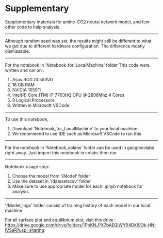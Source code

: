 # Supplementary
Supplementary materials for amine-CO2 neural network model, and few other code to help analysis.

-----------------------------------------------------------------------------------
Although random seed was set, the results might still be different to what we got due to different hardware configuration. The difference mostly dismissable.

-----------------------------------------------------------------------------------
For the notebook in 'Notebook_for_LocalMachine' folder
This code were written and run on :
1. Asus ROG GL553VD
2. 16 GB RAM
3. NVIDIA 1050Ti
4. Intel(R) Core (TM) i7-7700HQ CPU @ 2808Mhz 4 Cores
5. 8 Logical Processors
6. Written in Microsoft VSCode

-----------------------------------------------------------------------------------
To use this notebook, 
1. Download 'Notebook_for_LocalMachine' to your local machine
2. We recommend to use IDE such as Microsoft VSCode to run this

-----------------------------------------------------------------------------------
For the notebook in 'Notebook_colabs' folder
can be used in googlecolabs right away.
Just import this notebook in colabs then run

-----------------------------------------------------------------------------------
Notebook usage step:
1. Choose the model from '/Model' folder
2. Use the dataset in '/datasetscsv' folder
3. Make sure to use appropriate model for each .ipnyb notebook for analysis

-----------------------------------------------------------------------------------
'/Model_logs' folder consist of training history of each model in our local machine

For all surface plot and equilibrium plot, visit this drive : https://drive.google.com/drive/folders/1PpKN_PX7bAEQIWY94DXI9Ok-HN-lVSaR?usp=sharing